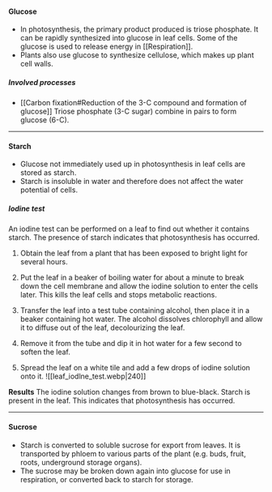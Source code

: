 #### Glucose
- In photosynthesis, the primary product produced is triose phosphate. It can be rapidly synthesized into glucose in leaf cells. Some of the glucose is used to release energy in [[Respiration]].
- Plants also use glucose to synthesize cellulose, which makes up plant cell walls.

##### Involved processes
- [[Carbon fixation#Reduction of the 3-C compound and formation of glucose]]
  Triose phosphate (3-C sugar) combine in pairs to form glucose (6-C).


<hr>

#### Starch
- Glucose not immediately used up in photosynthesis in leaf cells are stored as starch.
- Starch is insoluble in water and therefore does not affect the water potential of cells.

##### Iodine test
An iodine test can be performed on a leaf to find out whether it contains starch. The presence of starch indicates that photosynthesis has occurred.

1. Obtain the leaf from a plant that has been exposed to bright light for several hours.

2. Put the leaf in a beaker of boiling water for about a minute to break down the cell membrane and allow the iodine solution to enter the cells later. This kills the leaf cells and stops metabolic reactions.

3. Transfer the leaf into a test tube containing alcohol, then place it in a beaker containing hot water. The alcohol dissolves chlorophyll and allow it to diffuse out of the leaf, decolourizing the leaf.

4. Remove it from the tube and dip it in hot water for a few second to soften the leaf.

5. Spread the leaf on a white tile and add a few drops of iodine solution onto it.
   ![[leaf_iodlne_test.webp|240]]

**Results**
The iodine solution changes from brown to blue-black. Starch is present in the leaf. This indicates that photosynthesis has occurred.


<hr>

#### Sucrose
- Starch is converted to soluble sucrose for export from leaves. It is transported by phloem to various parts of the plant (e.g. buds, fruit, roots, underground storage organs).
- The sucrose may be broken down again into glucose for use in respiration, or converted back to starch for storage.
